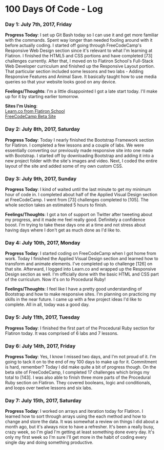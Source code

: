 # 100 Days Of Code - Log

### Day 1: July 7th, 2017, Friday

**Progress Today**: I set up Git Bash today so I can use it and get more familiar with the commands. Spent way longer than needed fooling around with it before actually coding. I started off going through FreeCodeCamp's Responsive Web Design section since it's relevant to what I'm learning at Flatiron. I finished the HTML5 and CSS portions and have completed [73] challenges currently. After that, I moved on to Flatiron School's Full-Stack Web Developer curriculum and finished up the Responsive Layout portion. That particular section included some lessons and two labs - Adding Responsive Features and Animal Save. It basically taught how to use media queries so that your website looks good on any device.

**Feelings/Thoughts**: I'm a little disappointed I got a late start today. I'll make up for it by starting earlier tomorrow.

**Sites I'm Using**: <br />
[Learn.co from Flatiron School](https://www.learn.co) <br />
[FreeCodeCamp Beta Site](https://beta.freecodecamp.com)

### Day 2: July 8th, 2017, Saturday

**Progress Today**: Today I nearly finished the Bootstrap Framework section for Flatiron. I completed a few lessons and a couple of labs. We were essentially converting our previously made responsive site into one made with Bootstrap. I started off by downloading Bootstrap and adding it into a new project folder with the site's images and video. Next, I coded the entire layout of the site and added some of my own custom CSS.

### Day 3: July 9th, 2017, Sunday

**Progress Today**: I kind of waited until the last minute to get my minimum hour of code in. I completed about half of the Applied Visual Design section at FreeCodeCamp. I went from [73] challenges completed to [105]. The whole section takes an estimated 5 hours to finish.

**Feelings/Thoughts**: I got a ton of support on Twitter after tweeting about my progress, and it made me feel really good. Definitely a confidence boost. I'm trying to take these days one at a time and not stress about having days where I don't get as much done as I'd like to.

### Day 4: July 10th, 2017, Monday

**Progress Today**: I started coding on FreeCodeCamp when I got home from work. Today I finished the Applied Visual Design section and learned how to transform and animate elements. I've completed up to challenge [126] on that site. Afterward, I logged into Learn.co and wrapped up the Responsive Design section as well. I'm officially done with the basic HTML and CSS part of the curriculum. Now it's on to Procedural Ruby!

**Feelings/Thoughts**: I feel like I have a pretty good understanding of Bootstrap and how to make responsive sites. I'm planning on practicing my skills in the near future. I came up with a few project ideas I'd like to complete. All in all, today was a good day.

### Day 5: July 11th, 2017, Tuesday

**Progress Today**: I finished the first part of the Procedural Ruby section for Flatiron today. It was comprised of 6 labs and 7 lessons.

### Day 6: July 14th, 2017, Friday

**Progress Today**: Yes, I know I missed two days, and I'm not proud of it. I'm going to tack it on to the end of my 100 days to make up for it. Commitment is hard, remember? Today I did make quite a bit of progress though. On the beta site of FreeCodeCamp, I completed 17 challenges which brings my total to [143]. I was also able to finish three more parts of the Procedural Ruby section on Flatiron. They covered booleans, logic and conditionals, and loops over twelve lessons and six labs.

### Day 7: July 15th, 2017, Saturday

**Progress Today**: I worked on arrays and iteration today for Flatiron. I learned how to sort through arrays using the each method and how to change and store the data. It was somewhat a review on things I did about a month ago, but it's always nice to have a refresher. It's been a really busy, crazy week, so I'm glad I'm getting at least something done every day. It's only my first week so I'm sure I'll get more in the habit of coding every single day and doing something productive.

